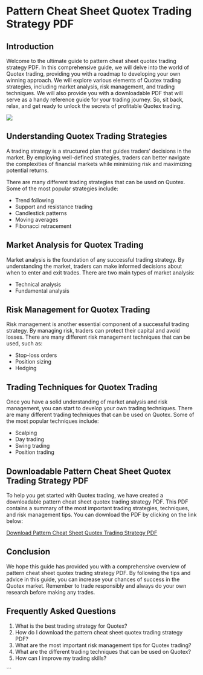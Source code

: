 # Pattern Cheat Sheet Quotex Trading Strategy PDF

## Introduction

Welcome to the ultimate guide to pattern cheat sheet quotex trading
strategy PDF. In this comprehensive guide, we will delve into the world
of Quotex trading, providing you with a roadmap to developing your own
winning approach. We will explore various elements of Quotex trading
strategies, including market analysis, risk management, and trading
techniques. We will also provide you with a downloadable PDF that will
serve as a handy reference guide for your trading journey. So, sit back,
relax, and get ready to unlock the secrets of profitable Quotex trading.

[![](https://static.quotex.io/files/4_en/300_250.jpg)](https://traff.sbs/brokerqxlid)

## Understanding Quotex Trading Strategies

A trading strategy is a structured plan that guides traders\' decisions
in the market. By employing well-defined strategies, traders can better
navigate the complexities of financial markets while minimizing risk and
maximizing potential returns.

There are many different trading strategies that can be used on Quotex.
Some of the most popular strategies include:

-   Trend following
-   Support and resistance trading
-   Candlestick patterns
-   Moving averages
-   Fibonacci retracement

## Market Analysis for Quotex Trading

Market analysis is the foundation of any successful trading strategy. By
understanding the market, traders can make informed decisions about when
to enter and exit trades. There are two main types of market analysis:

-   Technical analysis
-   Fundamental analysis

## Risk Management for Quotex Trading

Risk management is another essential component of a successful trading
strategy. By managing risk, traders can protect their capital and avoid
losses. There are many different risk management techniques that can be
used, such as:

-   Stop-loss orders
-   Position sizing
-   Hedging

## Trading Techniques for Quotex Trading

Once you have a solid understanding of market analysis and risk
management, you can start to develop your own trading techniques. There
are many different trading techniques that can be used on Quotex. Some
of the most popular techniques include:

-   Scalping
-   Day trading
-   Swing trading
-   Position trading

## Downloadable Pattern Cheat Sheet Quotex Trading Strategy PDF

To help you get started with Quotex trading, we have created a
downloadable pattern cheat sheet quotex trading strategy PDF. This PDF
contains a summary of the most important trading strategies, techniques,
and risk management tips. You can download the PDF by clicking on the
link below:

[Download Pattern Cheat Sheet Quotex Trading Strategy
PDF](\%22pattern-cheat-sheet-quotex-trading-strategy.pdf\%22)

## Conclusion

We hope this guide has provided you with a comprehensive overview of
pattern cheat sheet quotex trading strategy PDF. By following the tips
and advice in this guide, you can increase your chances of success in
the Quotex market. Remember to trade responsibly and always do your own
research before making any trades.

## Frequently Asked Questions

1.  What is the best trading strategy for Quotex?
2.  How do I download the pattern cheat sheet quotex trading strategy
    PDF?
3.  What are the most important risk management tips for Quotex trading?
4.  What are the different trading techniques that can be used on
    Quotex?
5.  How can I improve my trading skills?

\`\`\`

